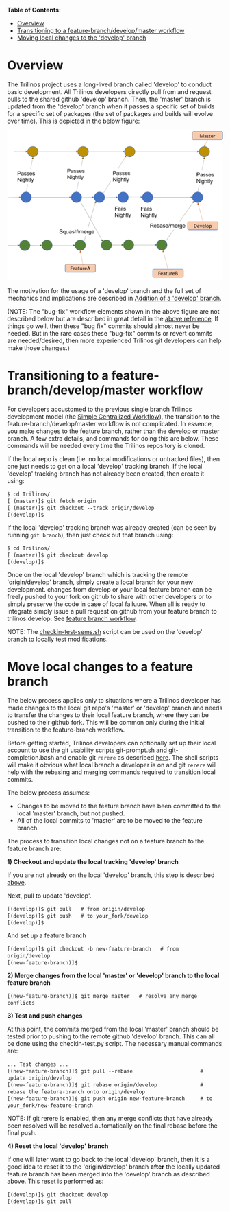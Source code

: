**Table of Contents:**
* [Overview](#overview)
* [Transitioning to a feature-branch/develop/master workflow](#transition_feature_develop_master)
* [Moving local changes to the 'develop' branch](#move_to_develop)

<a name="overview"/>

# Overview

The Trilinos project uses a long-lived branch called 'develop' to conduct basic development.  All Trilinos developers directly pull from and request pulls to the shared github 'develop' branch.  Then, the 'master' branch is updated from the 'develop' branch when it passes a specific set of builds for a specific set of packages (the set of packages and builds will evolve over time).  This is depicted in the below figure:

![Trilinos Git feature/'develop'/'master' workflow](GitFeatureBranchWorkflow.png)

The motivation for the usage of a 'develop' branch and the full set of mechanics and implications are described in [Addition of a 'develop' branch](https://docs.google.com/document/d/1uVQYI2cmNx09fDkHDA136yqDTqayhxqfvjFiuUue7wo/edit#heading=h.u2ougk1wk7ph).

(NOTE: The "bug-fix" workflow elements shown in the above figure are not described below but are described in great detail in the [above reference](https://docs.google.com/document/d/1uVQYI2cmNx09fDkHDA136yqDTqayhxqfvjFiuUue7wo/edit#heading=h.u2ougk1wk7ph).  If things go well, then these "bug fix" commits should almost never be needed.  But in the rare cases these "bug-fix" commits or revert commits are needed/desired, then more experienced Trilinos git developers can help make those changes.)

<a name="transition_feature_develop_master"/>

# Transitioning to a feature-branch/develop/master workflow

For developers accustomed to the previous single branch Trilinos development model (the [Simple Centralized Workflow](VC-|-Simple-Centralized-Workflow)), the transition to the feature-branch/develop/master workflow is not complicated. In essence, you make changes to the feature branch, rather than the develop or master branch. A few extra details, and commands for doing this are below. These commands will be needed every time the Trilinos repository is cloned.

If the local repo is clean (i.e. no local modifications or untracked files), then one just needs to get on a local 'develop' tracking branch.  If the local 'develop' tracking branch has not already been created, then create it using:

```
$ cd Trilinos/
[ (master)]$ git fetch origin
[ (master)]$ git checkout --track origin/develop
[(develop)]$ 
```

If the local 'develop' tracking branch was already created (can be seen by running `git branch`), then just check out that branch using:

```
$ cd Trilinos/
[ (master)]$ git checkout develop
[(develop)]$ 
```

Once on the local 'develop' branch which is tracking the remote 'origin/develop' branch, simply create a local branch for your new development. changes from develop or your local feature branch can be freely pushed to your fork on github to share with other developers or to simply preserve the code in case of local failuure. When all is ready to integrate simply issue a pull request on github from your feature branch to trilinos:develop. See [feature branch workflow](VC-%7C-Simple-Centralized-Workflow).

NOTE: The [checkin-test-sems.sh](Policies-%7C-Safe-Checkin-Testing) script can be used on the 'develop' branch to locally test modifications.

<a name="move_to_feature_branch"/>

# Move local changes to a feature branch

The below process applies only to situations where a Trilinos developer has made changes to the local git repo's 'master' or 'develop' branch and needs to transfer the changes to their local feature branch, where they can be pushed to their github fork. This will be common only during the initial transition to the feature-branch workflow.

Before getting started, Trilinos developers can optionally set up their local account to use the git usability scripts git-prompt.sh and git-completion.bash and enable git `rerere` as described [here](VC-%7C-Initial-Git-Setup).  The shell scripts will make it obvious what local branch a developer is on and git `rerere` will help with the rebasing and merging commands required to transition local commits.

The below process assumes:
* Changes to be moved to the feature branch have been committed to the local 'master' branch, but not pushed.
* All of the local commits to 'master' are to be moved to the feature branch.

The process to transition local changes not on a feature branch to the feature branch are:

**1) Checkout and update the local tracking 'develop' branch**

If you are not already on the local 'develop' branch, this step is described [above](#transition_develop_master).

Next, pull to update 'develop'.

```
[(develop)]$ git pull   # from origin/develop
[(develop)]$ git push   # to your_fork/develop
[(develop)]$
```

And set up a feature branch
```
[(develop)]$ git checkout -b new-feature-branch   # from origin/develop
[(new-feature-branch)]$
```

**2) Merge changes from the local 'master' or 'develop' branch to the local feature branch**

```
[(new-feature-branch)]$ git merge master   # resolve any merge conflicts
```

**3) Test and push changes**

At this point, the commits merged from the local 'master' branch should be tested prior to pushing to the remote github 'develop' branch.  This can all be done using the checkin-test.py script. The necessary manual commands are:

```
... Test changes ...
[(new-feature-branch)]$ git pull --rebase                      # update origin/develop
[(new-feature-branch)]$ git rebase origin/develop              # rebase the feature-branch onto origin/develop
[(new-feature-branch)]$ git push origin new-feature-branch     # to your_fork/new-feature-branch
```

NOTE: If git rerere is enabled, then any merge conflicts that have already been resolved will be resolved automatically on the final rebase before the final push.

**4) Reset the local 'develop' branch**

If one will later want to go back to the local 'develop' branch, then it is a good idea to reset it to the 'origin/develop' branch  **after** the locally updated feature branch has been merged into the 'develop' branch as described above.  This reset is performed as:

```
[(develop)]$ git checkout develop
[(develop)]$ git pull
```
